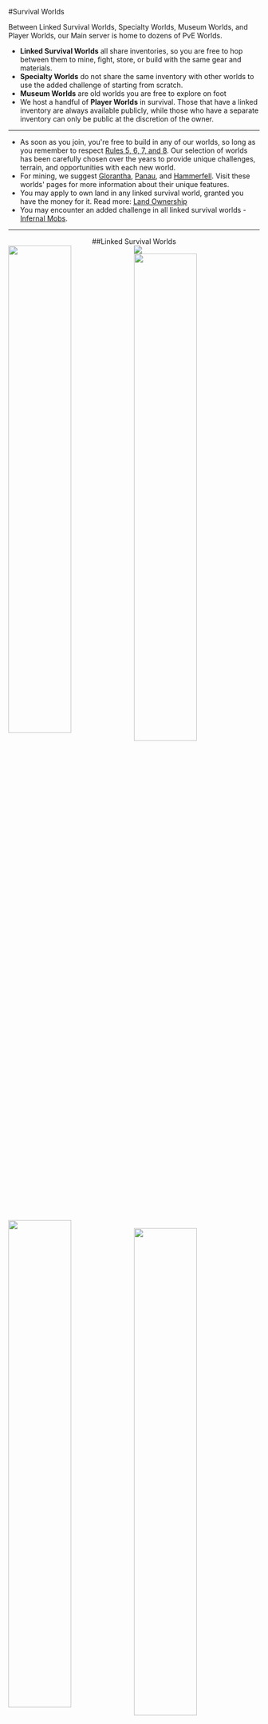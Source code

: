 ---
---
#Survival Worlds

Between Linked Survival Worlds, Specialty Worlds, Museum Worlds, and Player Worlds, our Main server is home to dozens of PvE Worlds.

* **Linked Survival Worlds** all share inventories, so you are free to hop between them to mine, fight, store, or build with the same gear and materials.
* **Specialty Worlds** do not share the same inventory with other worlds to use the added challenge of starting from scratch.
* **Museum Worlds** are old worlds you are free to explore on foot
* We host a handful of **Player Worlds** in survival. Those that have a linked inventory are always available publicly, while those who have a separate inventory can only be public at the discretion of the owner.

___
* As soon as you join, you're free to build in any of our worlds, so long as you remember to respect [Rules 5, 6, 7, and 8]({{site.baseurl}}/rules). Our selection of worlds has been carefully chosen over the years to provide unique challenges, terrain, and opportunities with each new world.
* For mining, we suggest [Glorantha]({{site.baseurl}}/glorantha), [Panau]({{site.baseurl}}/panau), and [Hammerfell]({{site.baseurl}}/hammerfell). Visit these worlds' pages for more information about their unique features.
* You may apply to own land in any linked survival world, granted you have the money for it. Read more: [Land Ownership]({{site.baseurl}}/land-ownership)
* You may encounter an added challenge in all linked survival worlds - [Infernal Mobs]({{site.baseurl}}/infernal-mobs).

___
<div style="text-align: center;" markdown="1">
##Linked Survival Worlds
</div>
<a href="{{site.baseurl}}/homeland">
  <img src="{{site.baseurl}}/media/Worlds_Homeland.png"></a>
<a href="{{site.baseurl}}/the-nether">
  <img style="float: left; max-width:464px; width: 50%;" src="{{site.baseurl}}/media/Worlds_Nether.jpg"></a>
<a href="{{site.baseurl}}/the-end">
  <img style="float: right; max-width:464px; width: 50%;" src="{{site.baseurl}}/media/Worlds_End.jpg"></a>
<a href="{{site.baseurl}}/earthsea">
  <img style="float: left; max-width:464px; width: 50%;" src="{{site.baseurl}}/media/Worlds_Earthsea.jpg"></a>
<a href="{{site.baseurl}}/glorantha">
  <img style="float: right; max-width:464px; width: 50%;" src="{{site.baseurl}}/media/Worlds_Glorantha.jpg"></a>
<a href="{{site.baseurl}}/iuvem">
  <img style="float: left; max-width:464px; width: 50%;" src="{{site.baseurl}}/media/Worlds_Iuvem.jpg"></a>
<a href="{{site.baseurl}}/hammerfell">
  <img style="float: right; max-width:464px; width: 50%;" src="{{site.baseurl}}/media/Worlds_Hammerfell.jpg"></a>
<a href="{{site.baseurl}}/tremoria">
  <img style="float: left; max-width:464px; width: 50%;" src="{{site.baseurl}}/media/Worlds_Tremoria.jpg"></a>
<a href="{{site.baseurl}}/land-of-reminiscence">
  <img style="float: right; max-width:464px; width: 50%;" src="{{site.baseurl}}/media/Worlds_Remini.jpg"></a>
<a href="{{site.baseurl}}/panau">
  <img style="float: left; max-width:464px; width: 50%;" src="{{site.baseurl}}/media/Worlds_Panau.jpg"></a>
<a href="{{site.baseurl}}/etheria">
  <img style="float: right; max-width:464px; width: 50%;" src="{{site.baseurl}}/media/Worlds_Etheria.jpg"></a>
<a href="{{site.baseurl}}/foundland">
  <img style="float: left; max-width:464px; width: 50%;" src="{{site.baseurl}}/media/Worlds_Foundland.jpg"></a>
<a href="{{site.baseurl}}/kaleida">
  <img style="float: right; max-width:464px; width: 50%;" src="{{site.baseurl}}/media/Worlds_Kaleida.jpg"></a>
<a href="{{site.baseurl}}/hoth">
  <img style="float: left; max-width:464px; width: 50%;" src="{{site.baseurl}}/media/Worlds_Hoth.jpg"></a>
<a href="{{site.baseurl}}/koothann-world">
  <img style="float: right; max-width:464px; width: 50%;" src="{{site.baseurl}}/media/Worlds_Koothann.jpg"></a>

___
<div style="text-align: center;" markdown="1">
##Specialty Worlds
</div>
<a href="{{site.baseurl}}/islandworld">
  <img style="float: left; max-width:464px; width: 50%;" src="{{site.baseurl}}/media/Worlds_IslandWorld.jpg"></a>
<a href="{{site.baseurl}}/skygrid">
  <img style="float: right; max-width:464px; width: 50%;" src="{{site.baseurl}}/media/Worlds_Skygrid.jpg"></a>
<a href="{{site.baseurl}}/atlantis">
  <img style="float: left; max-width:464px; width: 50%;" src="{{site.baseurl}}/media/Worlds_Atlantis.jpg"></a>

___
<div style="text-align: center;" markdown="1">
##Museum Worlds
</div>
<a href="{{site.baseurl}}/omor">
  <img style="float: left; max-width:464px; width: 50%;" src="{{site.baseurl}}/media/Worlds_Omor.jpg"></a>
<a href="{{site.baseurl}}/exodus">
  <img style="float: right; max-width:464px; width: 50%;" src="{{site.baseurl}}/media/Worlds_Exodus.jpg"></a>
<a href="{{site.baseurl}}/factions">
  <img style="float: left; max-width:464px; width: 50%;" src="{{site.baseurl}}/media/Worlds_Factions.jpg"></a>
  
___

